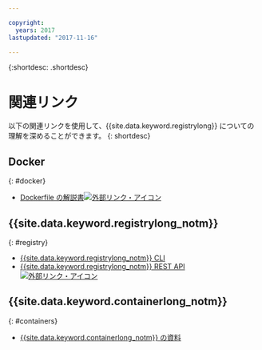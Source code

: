 ```yaml
---

copyright:
  years: 2017
lastupdated: "2017-11-16"

---
```


{:shortdesc: .shortdesc}


# 関連リンク

以下の関連リンクを使用して、{{site.data.keyword.registrylong}} についての理解を深めることができます。
{: shortdesc}

## Docker
{: #docker}

<ul>
<li><a href="http://docs.docker.com/engine/reference/builder/" target="_blank">Dockerfile の解説書<img src="../../icons/launch-glyph.svg" alt="外部リンク・アイコン"></a>
</ul>

## {{site.data.keyword.registrylong_notm}}
{: #registry}

<ul>
<li><a href="../../cli/plugins/registry/index.html#containerregcli" target="_blank">{{site.data.keyword.registrylong_notm}} CLI</a>
<li><a href="https://registry.ng.bluemix.net/api/doc/" target="_blank">{{site.data.keyword.registrylong_notm}} REST API <img src="../../icons/launch-glyph.svg" alt="外部リンク・アイコン"></a>
</ul>

## {{site.data.keyword.containerlong_notm}}
{: #containers}

* [{{site.data.keyword.containerlong_notm}} の資料](../../containers/container_index.html)
